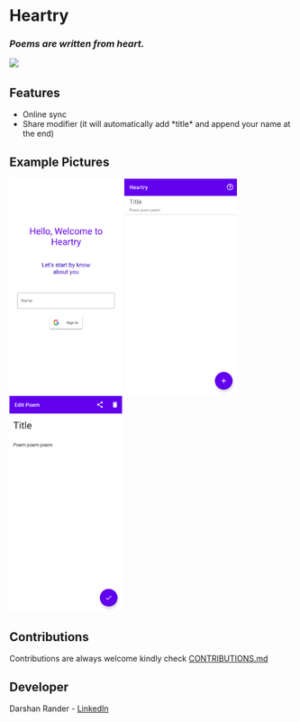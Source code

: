 # Heartry
### ***Poems are written from heart.***  
![](https://img.shields.io/github/license/SirusCodes/Heartry)
## Features 
 - Online sync 
 - Share modifier (it will automatically add *title\* and append your name at the end)
 
## Example Pictures
<div>
<img src='Example/login.png' width='200'>
<img src='Example/poem_list.png' width='200'>
<img src='Example/edit_poem.png' width='200'>
</div>

## Contributions
Contributions are always welcome kindly check [CONTRIBUTIONS.md](https://github.com/SirusCodes/Heartry/blob/master/CONTRIBUTIONS.md)

## Developer
Darshan Rander - [LinkedIn](https://www.linkedin.com/in/darshan-rander-b28a3b193/)
